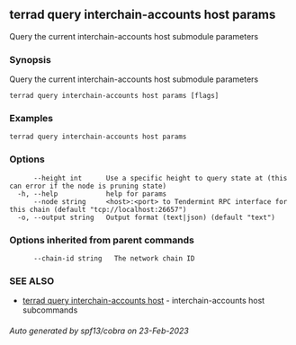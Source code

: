 ## terrad query interchain-accounts host params

Query the current interchain-accounts host submodule parameters

### Synopsis

Query the current interchain-accounts host submodule parameters

```
terrad query interchain-accounts host params [flags]
```

### Examples

```
terrad query interchain-accounts host params
```

### Options

```
      --height int      Use a specific height to query state at (this can error if the node is pruning state)
  -h, --help            help for params
      --node string     <host>:<port> to Tendermint RPC interface for this chain (default "tcp://localhost:26657")
  -o, --output string   Output format (text|json) (default "text")
```

### Options inherited from parent commands

```
      --chain-id string   The network chain ID
```

### SEE ALSO

* [terrad query interchain-accounts host](terrad_query_interchain-accounts_host.md)	 - interchain-accounts host subcommands

###### Auto generated by spf13/cobra on 23-Feb-2023
